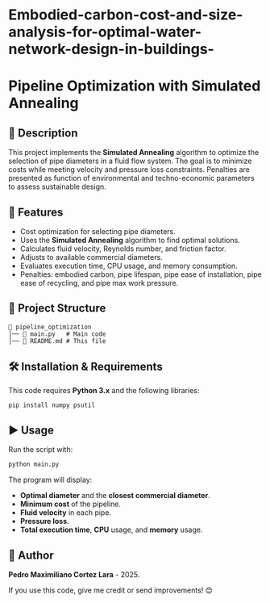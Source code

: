 # Embodied-carbon-cost-and-size-analysis-for-optimal-water-network-design-in-buildings-
# Pipeline Optimization with Simulated Annealing

## 📌 Description
This project implements the **Simulated Annealing** algorithm to optimize the selection of pipe diameters in a fluid flow system. The goal is to minimize costs while meeting velocity and pressure loss constraints. Penalties are presented as function of environmental and techno-economic parameters to assess sustainable design. 

## 🚀 Features
- Cost optimization for selecting pipe diameters.
- Uses the **Simulated Annealing** algorithm to find optimal solutions.
- Calculates fluid velocity, Reynolds number, and friction factor.
- Adjusts to available commercial diameters.
- Evaluates execution time, CPU usage, and memory consumption.
- Penalties: embodied carbon, pipe lifespan, pipe ease of installation, pipe ease of recycling, and pipe max work pressure.

## 📂 Project Structure
```
📁 pipeline_optimization
│── 📄 main.py   # Main code
│── 📄 README.md # This file
```

## 🛠 Installation & Requirements
This code requires **Python 3.x** and the following libraries:

```bash
pip install numpy psutil
```

## ▶️ Usage
Run the script with:

```bash
python main.py
```

The program will display:
- **Optimal diameter** and the **closest commercial diameter**.
- **Minimum cost** of the pipeline.
- **Fluid velocity** in each pipe.
- **Pressure loss**.
- **Total execution time**, **CPU** usage, and **memory** usage.

## 👤 Author
**Pedro Maximiliano Cortez Lara** - 2025.

If you use this code, give me credit or send improvements! 😊



